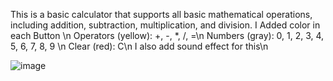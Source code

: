 
This is a basic calculator that supports all basic mathematical operations, including addition, subtraction, multiplication, and division.
I Added color in each Button \n
Operators (yellow): +, -, *, /, =\n
Numbers (gray): 0, 1, 2, 3, 4, 5, 6, 7, 8, 9 \n
Clear (red): C\n
I  also add sound effect for this\n

![image](https://github.com/nithinganesh1/django/assets/122164879/d45b4897-9abb-494f-a121-8827cde04d84)

